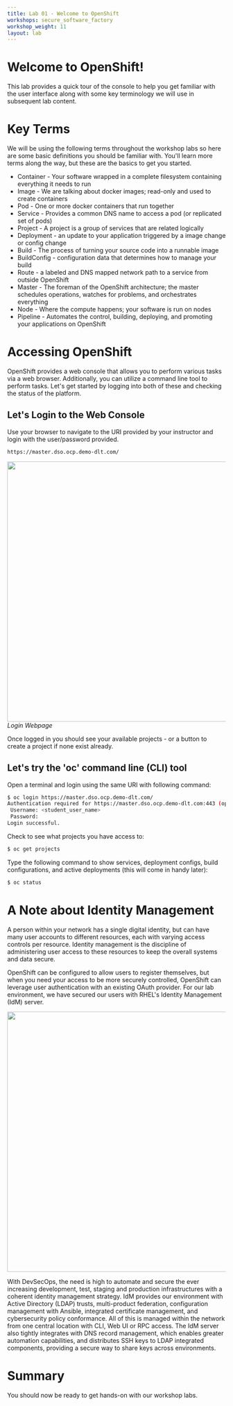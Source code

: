 ```yaml
---
title: Lab 01 - Welcome to OpenShift
workshops: secure_software_factory
workshop_weight: 11
layout: lab
---
```


# Welcome to OpenShift!
This lab provides a quick tour of the console to help you get familiar with the user interface along with some key terminology we will use in subsequent lab content.

# Key Terms
We will be using the following terms throughout the workshop labs so here are some basic definitions you should be familiar with. You'll learn more terms along the way, but these are the basics to get you started.

* Container - Your software wrapped in a complete filesystem containing everything it needs to run
* Image - We are talking about docker images; read-only and used to create containers
* Pod - One or more docker containers that run together
* Service - Provides a common DNS name to access a pod (or replicated set of pods)
* Project - A project is a group of services that are related logically
* Deployment - an update to your application triggered by a image change or config change
* Build - The process of turning your source code into a runnable image
* BuildConfig - configuration data that determines how to manage your build
* Route - a labeled and DNS mapped network path to a service from outside OpenShift
* Master - The foreman of the OpenShift architecture; the master schedules operations, watches for problems, and orchestrates everything
* Node - Where the compute happens; your software is run on nodes
* Pipeline - Automates the control, building, deploying, and promoting your applications on OpenShift

# Accessing OpenShift
OpenShift provides a web console that allows you to perform various tasks via a web browser.  Additionally, you can utilize a command line tool to perform tasks.  Let's get started by logging into both of these and checking the status of the platform.

## Let's Login to the Web Console
Use your browser to navigate to the URI provided by your instructor and login with the user/password provided.  

```bash
https://master.dso.ocp.demo-dlt.com/
```

<img src="../images/ocp-login.png" width="600"><br/>
*Login Webpage*

Once logged in you should see your available projects - or a button to create a project if none exist already.

## Let's try the 'oc' command line (CLI) tool
Open a terminal and login using the same URI with following command:

```bash
$ oc login https://master.dso.ocp.demo-dlt.com/
Authentication required for https://master.dso.ocp.demo-dlt.com:443 (openshift)
 Username: <student_user_name>
 Password:
Login successful.
```

Check to see what projects you have access to:

```bash
$ oc get projects
```

Type the following command to show services, deployment configs, build configurations, and active deployments (this will come in handy later):

```bash
$ oc status
```

# A Note about Identity Management
A person within your network has a single digital identity, but can have many user accounts to different resources, each with varying access controls per resource.  Identity management is the discipline of administering user access to these resources to keep the overall systems and data secure.

OpenShift can be configured to allow users to register themselves, but when you need your access to be more securely controlled, OpenShift can leverage user authentication with an existing OAuth provider.  For our lab environment, we have secured our users with RHEL's Identity Management (IdM) server.

<img src="../images/idm-users.png" width="600"><br/>

With DevSecOps, the need is high to automate and secure the ever increasing development, test, staging and production infrastructures with a coherent identity management strategy.  IdM provides our environment with Active Directory (LDAP) trusts, multi-product federation, configuration management with Ansible, integrated certificate management, and cybersecurity policy conformance.  All of this is managed within the network from one central location with CLI, Web UI or RPC access.  The IdM server also tightly integrates with DNS record management, which enables greater automation capabilities, and distributes SSH keys to LDAP integrated components, providing a secure way to share keys across environments.

# Summary
You should now be ready to get hands-on with our workshop labs.

